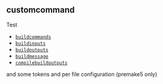 ## customcommand

Test

- [`buildcommands`](https://premake.github.io/docs/buildcommands)
- [`buildinputs`](https://premake.github.io/docs/buildinputs)
- [`buildoutputs`](https://premake.github.io/docs/buildoutputs)
- [`buildmessage`](https://premake.github.io/docs/buildmessage)
- [`compilebuildoutputs`](https://premake.github.io/docs/compilebuildoutputs)

and some tokens and per file configuration (premake5 only)
